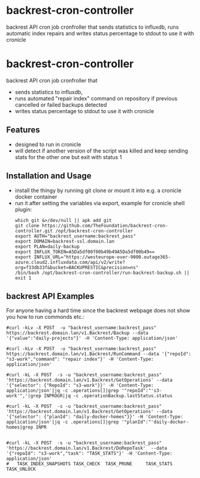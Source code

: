 # backrest-cron-controller
backrest API cron job cronfroller that sends statistics to influxdb, runs automatic index repairs and writes status percentage to stdout to use it with cronicle
# backrest-cron-controller
backrest API cron job cronfroller that 
  * sends statistics to influxdb, 
  * runs automated "repair index" command on repository if previous cancelled or failed backups detected
  * writes status percentage to stdout to use it with cronicle

## Features

* designed to run in cronicle
* will detect if another version of the script was killed and keep sending stats for the other one but exit with status 1 



## Installation and Usage
 * install the thingy by running git clone or mount it into e.g. a cronicle docker container
 * run it after setting the variables via export, example for cronicle shell plugin:
   ```
   which git &>/dev/null || apk add git
   git clone https://github.com/TheFoundation/backrest-cron-controller.git /opt/backrest-cron-controller
   export AUTH="backrest_username:backrest_pass" 
   export DOMAIN=backrest-ssl.domain.lan
   export PLAN=daily-backup
   export INFLUX_TOKEN=A5Da5df00f00b49b49A5Da5df00b49==
   export INFLUX_URL="https://westeurope-over-9000.outage365-azure.cloud2.influxdata.com/api/v2/write?org=f33db33f&bucket=BACKUPRESTIC&precision=ns"
   /bin/bash /opt/backrest-cron-controller/run-backrest-backup.sh || exit 1
    ```

## backrest API Examples 

For anyone having a hard time since the backrest webpage does not show you how to run commonds etc.:

```
#curl -kLv -X POST  -u "backrest_username:backrest_pass" https://backrest.domain.lan/v1.Backrest/Backup --data '{"value":"daily-projects"}' -H 'Content-Type: application/json'

#curl -kLv -X POST  -u "backrest_username:backrest_pass" https://backrest.domain.lan/v1.Backrest/RunCommand --data '{"repoId": "s3-work","command": "repair index"}' -H 'Content-Type: application/json'

#curl -kL -X POST  -s -u "backrest_username:backrest_pass" 'https://backrest.domain.lan/v1.Backrest/GetOperations' --data '{"selector": {"RepoId": "s3-work"}}' -H 'Content-Type: application/json'|jq -c .operations[]|grep '"repoId":"'s3-work'",'|grep INPROGR|jq -c .operationBackup.lastStatus.status

#curl -kL -X POST  -s -u "backrest_username:backrest_pass" 'https://backrest.domain.lan/v1.Backrest/GetOperations' --data '{"selector": {"planId": "daily-docker-homes"}}' -H 'Content-Type: application/json'|jq -c .operations[]|grep '"planId":"'daily-docker-homes|grep INPR


#curl -kL -X POST  -s -u "backrest_username:backrest_pass" 'https://backrest.domain.lan/v1.Backrest/DoRepoTask'  --data '{"repoId": "s3-work","task": "TASK_STATS"}' -H 'Content-Type: application/json'
#   TASK_INDEX_SNAPSHOTS TASK_CHECK  TASK_PRUNE     TASK_STATS     TASK_UNLOCK

```
